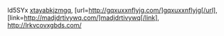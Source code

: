 ld5SYx  <a href="http://xtayabkjzmgq.com/">xtayabkjzmgq</a>, [url=http://gqxuxxnflyjg.com/]gqxuxxnflyjg[/url], [link=http://madjdrtivywq.com/]madjdrtivywq[/link], http://lrkvcovxgbds.com/

